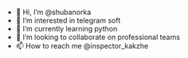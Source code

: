 - 👋 Hi, I’m @shubanorka
- 👀 I’m interested in telegram soft
- 🌱 I’m currently learning python
- 💞️ I’m looking to collaborate on professional teams
- 📫 How to reach me @inspector_kakzhe

<!---
shubanorka/shubanorka is a ✨ special ✨ repository because its `README.md` (this file) appears on your GitHub profile.
You can click the Preview link to take a look at your changes.
--->
